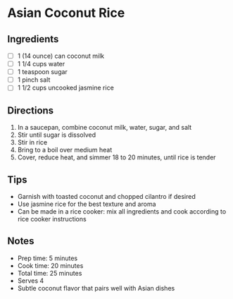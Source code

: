 # Asian Coconut Rice

## Ingredients
- [ ] 1 (14 ounce) can coconut milk
- [ ] 1 1/4 cups water
- [ ] 1 teaspoon sugar
- [ ] 1 pinch salt
- [ ] 1 1/2 cups uncooked jasmine rice

## Directions
1. In a saucepan, combine coconut milk, water, sugar, and salt
2. Stir until sugar is dissolved
3. Stir in rice
4. Bring to a boil over medium heat
5. Cover, reduce heat, and simmer 18 to 20 minutes, until rice is tender

## Tips
- Garnish with toasted coconut and chopped cilantro if desired
- Use jasmine rice for the best texture and aroma
- Can be made in a rice cooker: mix all ingredients and cook according to rice cooker instructions

## Notes
- Prep time: 5 minutes
- Cook time: 20 minutes
- Total time: 25 minutes
- Serves 4
- Subtle coconut flavor that pairs well with Asian dishes
